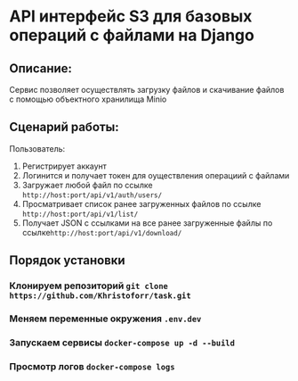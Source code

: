 # API интерфейс S3 для базовых операций с файлами на Django

## Описание:
Сервис позволяет осуществлять загрузку файлов и скачивание файлов с помощью объектного хранилища Minio

## Cценарий работы:
Пользователь:
1. Регистрирует аккаунт
2. Логинится и получает токен для оуществления операциий с файлами
3. Загружает любой файл по ссылке `http://host:port/api/v1/auth/users/`
4. Просматривает список ранее загруженных файлов по ссылке `http://host:port/api/v1/list/`
5. Получает JSON с ссылками на все ранее загруженные файлы по ссылке`http://host:port/api/v1/download/`

## Порядок установки 

### Клонируем репозиторий `git clone https://github.com/Khristoforr/task.git`

### Меняем переменные окружения `.env.dev`

### Запускаем сервисы  `docker-compose up -d --build`

### Просмотр логов `docker-compose logs`